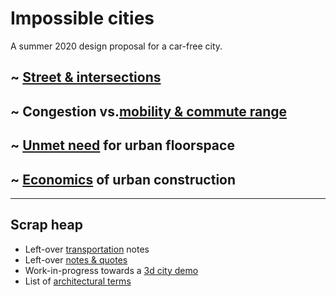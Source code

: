 
# Impossible cities

A summer 2020 design proposal for a car-free city.

## ~ [Street & intersections](streets) 
## ~ Congestion vs.[mobility & commute range](mobility)
## ~ [Unmet need](need) for urban floorspace
## ~ [Economics](economics) of urban construction

---------
## Scrap heap

  * Left-over [transportation](transportation) notes
  * Left-over [notes & quotes](remainder)
  * Work-in-progress towards a [3d city demo](demo)
  * List of [architectural terms](architecture)

